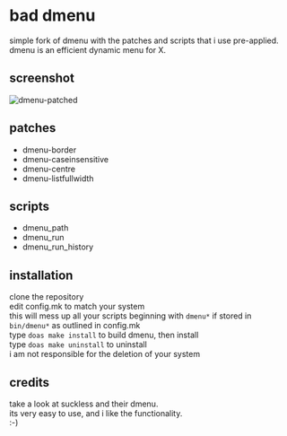 bad dmenu
=============
simple fork of dmenu with the patches and scripts that i use pre-applied.<br/>
dmenu is an efficient dynamic menu for X.

screenshot
----------
![dmenu-patched](example.png?raw=true)

patches
-------
* dmenu-border
* dmenu-caseinsensitive
* dmenu-centre
* dmenu-listfullwidth

scripts
-------
* dmenu_path
* dmenu_run
* dmenu_run_history

installation
------------
clone the repository<br/>
edit config.mk to match your system<br/>
this will mess up all your scripts beginning with `dmenu*` if stored in `bin/dmenu*` as outlined in config.mk<br/>
type `doas make install` to build dmenu, then install<br/>
type `doas make uninstall` to uninstall<br/>
i am not responsible for the deletion of your system

credits
-------
take a look at suckless and their dmenu.<br/>
its very easy to use, and i like the functionality.<br/>
:-)
